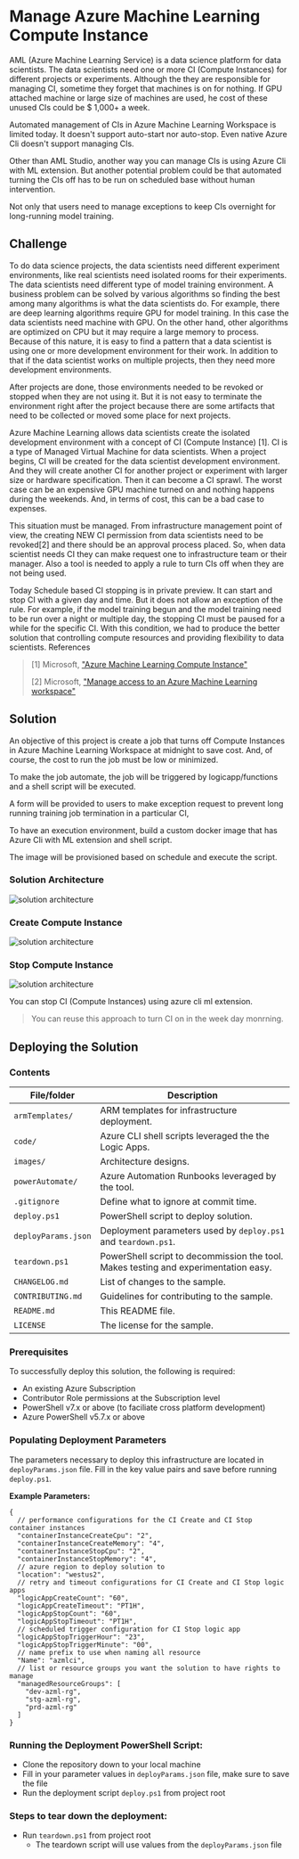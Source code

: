 # Manage Azure Machine Learning Compute Instance

AML (Azure Machine Learning Service) is a data science platform for data scientists. The data scientists need one or more CI (Compute Instances) for different projects or experiments. Although the they are responsible for managing CI, sometime they forget that machines is on for nothing. If GPU attached machine or large size of machines are used, he cost of these unused CIs could be $ 1,000+ a week. 

Automated management of CIs in Azure Machine Learning Workspace is limited today. It doesn't support auto-start nor auto-stop. Even native Azure Cli doesn't support managing CIs.

Other than AML Studio, another way you can manage CIs is using Azure Cli with ML extension. But another potential problem could be that automated turning the CIs off has to be run on scheduled base without human intervention. 

Not only that users need to manage exceptions to keep CIs overnight for long-running model training.

## Challenge 

To do data science projects, the data scientists need different experiment environments, like real scientists need isolated rooms for their experiments. The data scientists need different type of model training environment. A business problem can be solved by various algorithms so finding the best among many algorithms is what the data scientists do. For example, there are deep learning algorithms require GPU for model training. In this case the data scientists need machine with GPU. On the other hand, other algorithms are optimized on CPU but it may require a large memory to process.
Because of this nature, it is easy to find a pattern that a data scientist is using one or more development environment for their work. In addition to that if the data scientist works on multiple projects, then they need more development environments.

After projects are done, those environments needed to be revoked or stopped when they are not using it. But it is not easy to terminate the environment right after the project because there are some artifacts that need to be collected or moved some place for next projects.

Azure Machine Learning allows data scientists create the isolated development environment with a concept of CI (Compute Instance) [1]. CI is a type of Managed Virtual Machine for data scientists. When a project begins, CI will be created for the data scientist development environment. And they will create another CI for another project or experiment with larger size or hardware specification. Then it can become a CI sprawl. The worst case can be an expensive GPU machine turned on and nothing happens during the weekends. And, in terms of cost, this can be a bad case to expenses.

This situation must be managed. From infrastructure management point of view, the creating NEW CI  permission from data scientists need to be revoked[2] and there should be an approval process placed. So, when data scientist needs CI they can make request one to infrastructure team or their manager. Also a tool is needed to apply a rule to turn CIs off when they are not being used.

Today Schedule based CI stopping is in private preview. It can start and stop CI with a given day and time. But it does not allow an exception of the rule. For example, if the model training begun and the model training need to be run over a night or multiple day, the stopping CI must be paused for a while for the specific CI.
With this condition, we had to produce the better solution that controlling compute resources and providing flexibility to data scientists.
References

> [1] Microsoft, ["Azure Machine Learning Compute Instance"](https://docs.microsoft.com/en-us/azure/machine-learning/concept-compute-instance)
>
> [2] Microsoft, ["Manage access to an Azure Machine Learning workspace"](https://docs.microsoft.com/en-us/azure/machine-learning/how-to-assign-roles#create-custom-role)


## Solution

An objective of this project is create a job that turns off Compute Instances in Azure Machine Learning Workspace at midnight to save cost. And, of course, the cost to run the job must be low or minimized.

To make the job automate, the job will be triggered by logicapp/functions and a shell script will be executed.

A form will be provided to users to make exception request to prevent long running training job termination in a particular CI,

To have an execution environment, build a custom docker image that has Azure Cli with ML extension and shell script.

The image will be provisioned based on schedule and execute the script.

### Solution Architecture

![solution architecture](./images/azml-mg-ci-00.png)

### Create Compute Instance 

![solution architecture](./images/azml-mg-ci-01.png)

### Stop Compute Instance

![solution architecture](./images/azml-mg-ci-02.png)

You can stop CI (Compute Instances) using azure cli ml extension.

> You can reuse this approach to turn CI on in the week day monrning.

## Deploying the Solution

### Contents

| File/folder       | Description                                |
|-------------------|--------------------------------------------|
| `armTemplates/`    | ARM templates for infrastructure deployment.|
| `code/`             | Azure CLI shell scripts leveraged the the Logic Apps.|
| `images/`          | Architecture designs.|
| `powerAutomate/`   | Azure Automation Runbooks leveraged by the tool.|
| `.gitignore`      | Define what to ignore at commit time.|
| `deploy.ps1`      | PowerShell script to deploy solution.|
| `deployParams.json`| Deployment parameters used by `deploy.ps1` and `teardown.ps1`.|
| `teardown.ps1`    | PowerShell script to decommission the tool. Makes testing and experimentation easy.|
| `CHANGELOG.md`    | List of changes to the sample.             |
| `CONTRIBUTING.md` | Guidelines for contributing to the sample. |
| `README.md`       | This README file.                          |
| `LICENSE`         | The license for the sample.                |

### Prerequisites

To successfully deploy this solution, the following is required:

- An existing Azure Subscription
- Contributor Role permissions at the Subscription level
- PowerShell v7.x or above (to faciliate cross platform development)
- Azure PowerShell v5.7.x or above

### Populating Deployment Parameters

The parameters necessary to deploy this infrastructure are located in `deployParams.json` file. 
Fill in the key value pairs and save before running `deploy.ps1`.

**Example Parameters:**
```
{
  // performance configurations for the CI Create and CI Stop container instances
  "containerInstanceCreateCpu": "2",
  "containerInstanceCreateMemory": "4",
  "containerInstanceStopCpu": "2",
  "containerInstanceStopMemory": "4",
  // azure region to deploy solution to
  "location": "westus2",
  // retry and timeout configurations for CI Create and CI Stop logic apps
  "logicAppCreateCount": "60",
  "logicAppCreateTimeout": "PT1H",
  "logicAppStopCount": "60",
  "logicAppStopTimeout": "PT1H",
  // scheduled trigger configuration for CI Stop logic app
  "logicAppStopTriggerHour": "23",
  "logicAppStopTriggerMinute": "00",
  // name prefix to use when naming all resource
  "Name": "azmlci",
  // list or resource groups you want the solution to have rights to manage
  "managedResourceGroups": [
    "dev-azml-rg",
    "stg-azml-rg",
    "prd-azml-rg"
  ]
}  
```

### Running the Deployment PowerShell Script:

- Clone the repository down to your local machine
- Fill in your parameter values in `deployParams.json` file, make sure to save the file
- Run the deployment script `deploy.ps1` from project root

### Steps to tear down the deployment:
- Run `teardown.ps1` from project root
    - The teardown script will use values from the `deployParams.json` file
